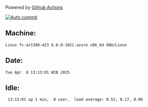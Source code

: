 Powered by [Github Actions](https://github.com/features/actions)

[![Auto commit](https://github.com/hiage/workstation/workflows/Auto%20commit/badge.svg)](https://github.com/hiage/workstation/actions?query=workflow%3A%22Auto+commit%22)

## Machine:
```
Linux fv-az1308-423 6.8.0-1021-azure x86_64 GNU/Linux
```
## Date:
```
Tue Apr  8 13:13:01 WIB 2025
```
## Idle:
```
 13:13:01 up 1 min,  0 user,  load average: 0.52, 0.17, 0.06
```
